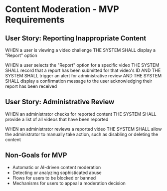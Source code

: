 # Content Moderation - MVP Requirements

## User Story: Reporting Inappropriate Content

WHEN a user is viewing a video challenge
THE SYSTEM SHALL display a "Report" option

WHEN a user selects the "Report" option for a specific video
THE SYSTEM SHALL record that a report has been submitted for that video's ID
AND THE SYSTEM SHALL trigger an alert for administrative review
AND THE SYSTEM SHALL display a confirmation message to the user acknowledging their report has been received

## User Story: Administrative Review

WHEN an administrator checks for reported content
THE SYSTEM SHALL provide a list of all videos that have been reported

WHEN an administrator reviews a reported video
THE SYSTEM SHALL allow the administrator to manually take action, such as disabling or deleting the content

## Non-Goals for MVP

* Automatic or AI-driven content moderation
* Detecting or analyzing sophisticated abuse
* Flows for users to be blocked or banned
* Mechanisms for users to appeal a moderation decision